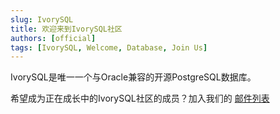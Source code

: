 ```yaml
---
slug: IvorySQL
title: 欢迎来到IvorySQL社区
authors: [official]
tags: [IvorySQL, Welcome, Database, Join Us]
---
```


IvorySQL是唯一一个与Oracle兼容的开源PostgreSQL数据库。

希望成为正在成长中的IvorySQL社区的成员？加入我们的 [邮件列表](https://lists.ivorysql.org)
